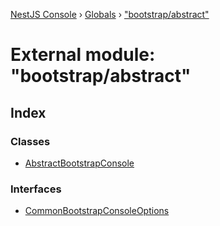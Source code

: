 [NestJS Console](../README.md) › [Globals](../globals.md) › ["bootstrap/abstract"](_bootstrap_abstract_.md)

# External module: "bootstrap/abstract"

## Index

### Classes

* [AbstractBootstrapConsole](../classes/_bootstrap_abstract_.abstractbootstrapconsole.md)

### Interfaces

* [CommonBootstrapConsoleOptions](../interfaces/_bootstrap_abstract_.commonbootstrapconsoleoptions.md)
